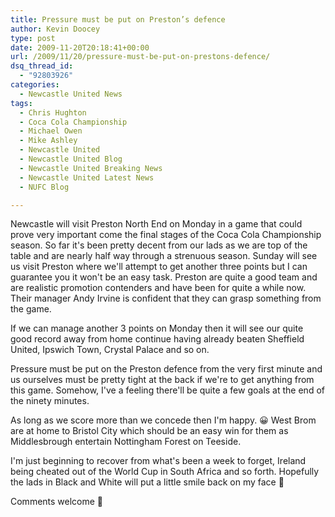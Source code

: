 ```yaml
---
title: Pressure must be put on Preston’s defence
author: Kevin Doocey
type: post
date: 2009-11-20T20:18:41+00:00
url: /2009/11/20/pressure-must-be-put-on-prestons-defence/
dsq_thread_id:
  - "92803926"
categories:
  - Newcastle United News
tags:
  - Chris Hughton
  - Coca Cola Championship
  - Michael Owen
  - Mike Ashley
  - Newcastle United
  - Newcastle United Blog
  - Newcastle United Breaking News
  - Newcastle United Latest News
  - NUFC Blog

---
```

Newcastle will visit Preston North End on Monday in a game that could prove very important come the final stages of the Coca Cola Championship season. So far it's been pretty decent from our lads as we are top of the table and are nearly half way through a strenuous season. Sunday will see us visit Preston where we'll attempt to get another three points but I can guarantee you it won't  be an easy task. Preston are quite a good team and are realistic promotion contenders and have been for quite a while now. Their manager Andy Irvine is confident that they can grasp something from the game.

If we can manage another 3 points on Monday then it will see our quite good record away from home continue having already beaten Sheffield United, Ipswich Town, Crystal Palace and so on.

Pressure must be put on the Preston defence from the very first minute and us ourselves must be pretty tight at the back if we're to get anything from this game. Somehow, I've a feeling there'll be quite a few goals at the end of the ninety minutes.

As long as we score more than we concede then I'm happy. 😀 West Brom are at home to Bristol City which should be an easy win for them as Middlesbrough entertain Nottingham Forest on Teeside.

I'm just beginning to recover from what's been a week to forget, Ireland being cheated out of the World Cup in South Africa and so forth. Hopefully the lads in Black and White will put a little smile back on my face 🙂

Comments welcome 🙂
